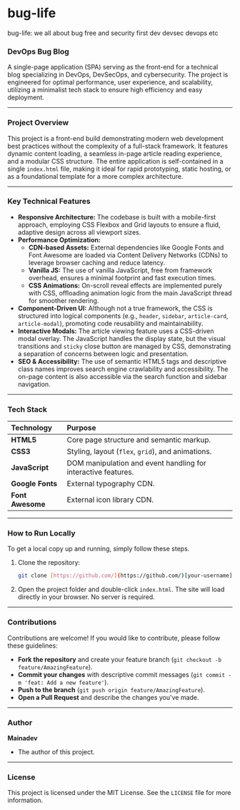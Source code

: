 # bug-life
bug-life: we all about bug free and security first dev devsec devops etc
### DevOps Bug Blog

A single-page application (SPA) serving as the front-end for a technical blog specializing in DevOps, DevSecOps, and cybersecurity. The project is engineered for optimal performance, user experience, and scalability, utilizing a minimalist tech stack to ensure high efficiency and easy deployment.

---

### Project Overview

This project is a front-end build demonstrating modern web development best practices without the complexity of a full-stack framework. It features dynamic content loading, a seamless in-page article reading experience, and a modular CSS structure. The entire application is self-contained in a single `index.html` file, making it ideal for rapid prototyping, static hosting, or as a foundational template for a more complex architecture.

---

### Key Technical Features

* **Responsive Architecture:** The codebase is built with a mobile-first approach, employing CSS Flexbox and Grid layouts to ensure a fluid, adaptive design across all viewport sizes.
* **Performance Optimization:**
    * **CDN-based Assets:** External dependencies like Google Fonts and Font Awesome are loaded via Content Delivery Networks (CDNs) to leverage browser caching and reduce latency.
    * **Vanilla JS:** The use of vanilla JavaScript, free from framework overhead, ensures a minimal footprint and fast execution times.
    * **CSS Animations:** On-scroll reveal effects are implemented purely with CSS, offloading animation logic from the main JavaScript thread for smoother rendering.
* **Component-Driven UI:** Although not a true framework, the CSS is structured into logical components (e.g., `header`, `sidebar`, `article-card`, `article-modal`), promoting code reusability and maintainability.
* **Interactive Modals:** The article viewing feature uses a CSS-driven modal overlay. The JavaScript handles the display state, but the visual transitions and `sticky` close button are managed by CSS, demonstrating a separation of concerns between logic and presentation.
* **SEO & Accessibility:** The use of semantic HTML5 tags and descriptive class names improves search engine crawlability and accessibility. The on-page content is also accessible via the search function and sidebar navigation.

---

### Tech Stack

| Technology | Purpose |
| :--- | :--- |
| **HTML5** | Core page structure and semantic markup. |
| **CSS3** | Styling, layout (`flex`, `grid`), and animations. |
| **JavaScript** | DOM manipulation and event handling for interactive features. |
| **Google Fonts** | External typography CDN. |
| **Font Awesome** | External icon library CDN. |

---

### How to Run Locally

To get a local copy up and running, simply follow these steps.

1.  Clone the repository:
    ```bash
    git clone [https://github.com/](https://github.com/)[your-username]/devops-bug-blog.git
    ```
2.  Open the project folder and double-click `index.html`. The site will load directly in your browser. No server is required.

---

### Contributions

Contributions are welcome! If you would like to contribute, please follow these guidelines:

* **Fork the repository** and create your feature branch (`git checkout -b feature/AmazingFeature`).
* **Commit your changes** with descriptive commit messages (`git commit -m 'feat: Add a new feature'`).
* **Push to the branch** (`git push origin feature/AmazingFeature`).
* **Open a Pull Request** and describe the changes you've made.

---

### Author

**Mainadev**

- The author of this project.

---

### License

This project is licensed under the MIT License. See the `LICENSE` file for more information.
